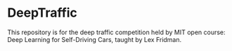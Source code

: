 # DeepTraffic
This repository is for the deep traffic competition held by MIT open course: Deep Learning for Self-Driving Cars, taught by Lex Fridman.
